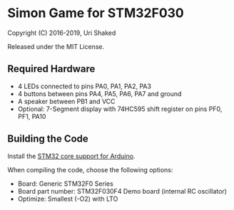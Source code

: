 # Simon Game for STM32F030

Copyright (C) 2016-2019, Uri Shaked

Released under the MIT License.

## Required Hardware

* 4 LEDs connected to pins PA0, PA1, PA2, PA3
* 4 buttons between pins PA4, PA5, PA6, PA7 and ground
* A speaker between PB1 and VCC
* Optional: 7-Segment display with 74HC595 shift register on pins PF0, PF1, PA10

## Building the Code

Install the [STM32 core support for Arduino](https://github.com/stm32duino/wiki/wiki/Getting-Started).

When compiling the code, choose the following options:
* Board: Generic STM32F0 Series
* Board part number: STM32F030F4 Demo board (internal RC oscillator)
* Optimize: Smallest (-O2) with LTO
